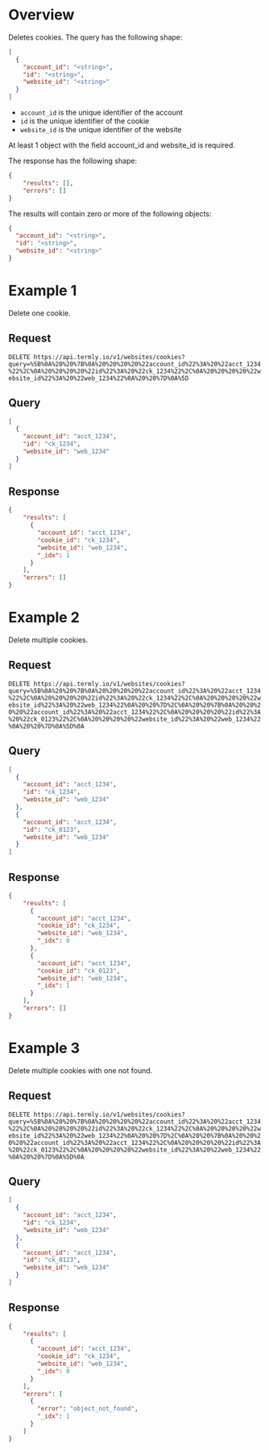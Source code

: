 # Overview

Deletes cookies. The query has the following shape:

```json
[
  {
    "account_id": "<string>",
    "id": "<string>",
    "website_id": "<string>"
  }
]
```

- `account_id` is the unique identifier of the account
- `id` is the unique identifier of the cookie
- `website_id` is the unique identifier of the website

At least 1 object with the field account_id and website_id is required.

The response has the following shape:

```json
{
	"results": [],
	"errors": []
}
```

The results will contain zero or more of the following objects:

```json
{
  "account_id": "<string>",
  "id": "<string>",
  "website_id": "<string>"
}
```

# Example 1

Delete one cookie.

## Request

`DELETE https://api.termly.io/v1/websites/cookies?query=%5B%0A%20%20%7B%0A%20%20%20%20%22account_id%22%3A%20%22acct_1234%22%2C%0A%20%20%20%20%22id%22%3A%20%22ck_1234%22%2C%0A%20%20%20%20%22website_id%22%3A%20%22web_1234%22%0A%20%20%7D%0A%5D`

## Query

```json
[
  {
    "account_id": "acct_1234",
    "id": "ck_1234",
    "website_id": "web_1234"
  }
]
```

## Response

```json
{
	"results": [
      {
        "account_id": "acct_1234",
        "cookie_id": "ck_1234",
        "website_id": "web_1234",
        "_idx": 1
      }    
    ],
	"errors": []
}
```

# Example 2

Delete multiple cookies.

## Request

`DELETE https://api.termly.io/v1/websites/cookies?query=%5B%0A%20%20%7B%0A%20%20%20%20%22account_id%22%3A%20%22acct_1234%22%2C%0A%20%20%20%20%22id%22%3A%20%22ck_1234%22%2C%0A%20%20%20%20%22website_id%22%3A%20%22web_1234%22%0A%20%20%7D%2C%0A%20%20%7B%0A%20%20%20%20%22account_id%22%3A%20%22acct_1234%22%2C%0A%20%20%20%20%22id%22%3A%20%22ck_0123%22%2C%0A%20%20%20%20%22website_id%22%3A%20%22web_1234%22%0A%20%20%7D%0A%5D%0A`

## Query

```json
[
  {
    "account_id": "acct_1234",
    "id": "ck_1234",
    "website_id": "web_1234"
  },
  {
    "account_id": "acct_1234",
    "id": "ck_0123",
    "website_id": "web_1234"
  }
]
```

## Response

```json
{
	"results": [
      {
        "account_id": "acct_1234",
        "cookie_id": "ck_1234",
        "website_id": "web_1234",
        "_idx": 0
      },    
      {
        "account_id": "acct_1234",
        "cookie_id": "ck_0123",
        "website_id": "web_1234",
        "_idx": 1
      }    
    ],
	"errors": []
}
```

# Example 3

Delete multiple cookies with one not found.

## Request

`DELETE https://api.termly.io/v1/websites/cookies?query=%5B%0A%20%20%7B%0A%20%20%20%20%22account_id%22%3A%20%22acct_1234%22%2C%0A%20%20%20%20%22id%22%3A%20%22ck_1234%22%2C%0A%20%20%20%20%22website_id%22%3A%20%22web_1234%22%0A%20%20%7D%2C%0A%20%20%7B%0A%20%20%20%20%22account_id%22%3A%20%22acct_1234%22%2C%0A%20%20%20%20%22id%22%3A%20%22ck_0123%22%2C%0A%20%20%20%20%22website_id%22%3A%20%22web_1234%22%0A%20%20%7D%0A%5D%0A`

## Query

```json
[
  {
    "account_id": "acct_1234",
    "id": "ck_1234",
    "website_id": "web_1234"
  },
  {
    "account_id": "acct_1234",
    "id": "ck_0123",
    "website_id": "web_1234"
  }
]
```

## Response

```json
{
	"results": [
      {
        "account_id": "acct_1234",
        "cookie_id": "ck_1234",
        "website_id": "web_1234",
        "_idx": 0
      }    
    ],
	"errors": [
      {
        "error": "object_not_found",
        "_idx": 1
      }
    ]
}
```
